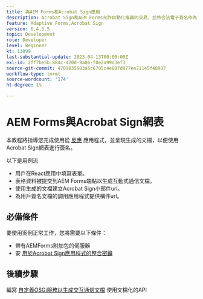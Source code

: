 ```yaml
---
title: 與AEM Forms和Acrobat Sign應用
description: Acrobat Sign和AEM Forms允許自動化複雜的交易，並將合法電子簽名作為無縫數字型驗的一部分。
feature: Adaptive Forms,Acrobat Sign
version: 6.4,6.5
topic: Development
role: Developer
level: Beginner
kt: 13099
last-substantial-update: 2023-04-13T00:00:00Z
exl-id: 2ff7be5b-884c-420d-9a06-f0e2a99d3ef3
source-git-commit: 4709035983a5c6705c4e807d877ee71145f48987
workflow-type: tm+mt
source-wordcount: '174'
ht-degree: 1%

---
```


# AEM Forms與Acrobat Sign網表


本教程將指導您完成使用從 [反應](https://react.dev/) 應用程式，並呈現生成的文檔，以便使用Acrobat Sign網表進行簽名。

以下是用例流

* 用戶在React應用中填寫表單。
* 表格資料被提交到AEM Forms端點以生成互動式通信文檔。
* 使用生成的文檔建立Acrobat Sign小部件url。
* 為用戶簽名文檔的調用應用程式提供構件url。

## 必備條件

要使用案例正常工作，您將需要以下條件：

* 帶有AEMForms附加包的伺服器
* 安 [用於Acrobat Sign應用程式的整合密鑰](https://helpx.adobe.com/sign/kb/how-to-create-an-integration-key.html)

## 後續步驟

編寫 [自定義OSGi服務以生成交互通信文檔](./create-ic-document.md) 使用文檔化的API
